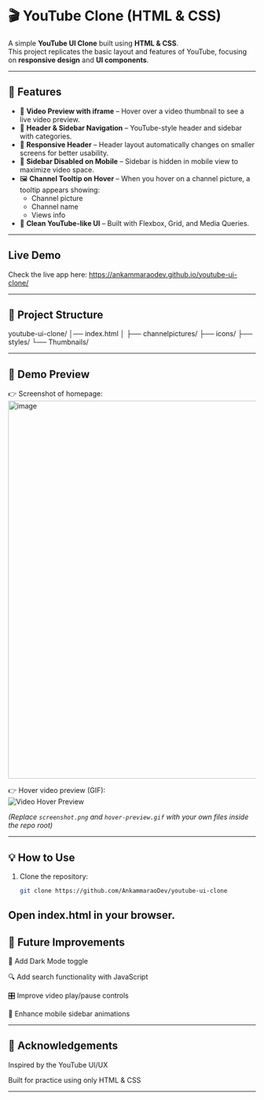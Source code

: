 # 🎬 YouTube Clone (HTML & CSS)

A simple **YouTube UI Clone** built using **HTML & CSS**.  
This project replicates the basic layout and features of YouTube, focusing on **responsive design** and **UI components**.

---

## 🚀 Features
- 🎥 **Video Preview with iframe** – Hover over a video thumbnail to see a live video preview.  
- 🧭 **Header & Sidebar Navigation** – YouTube-style header and sidebar with categories.  
- 📱 **Responsive Header** – Header layout automatically changes on smaller screens for better usability.  
- 🚫 **Sidebar Disabled on Mobile** – Sidebar is hidden in mobile view to maximize video space.  
- 🖼️ **Channel Tooltip on Hover** – When you hover on a channel picture, a tooltip appears showing:  
  - Channel picture 
  - Channel name  
  - Views info  
- 🎨 **Clean YouTube-like UI** – Built with Flexbox, Grid, and Media Queries.  

---
## Live Demo
Check the live app here: https://ankammaraodev.github.io/youtube-ui-clone/

---

## 📂 Project Structure
youtube-ui-clone/
│── index.html
│
├── channelpictures/
├── icons/
├── styles/
└── Thumbnails/


---

## 📸 Demo Preview

👉 Screenshot of homepage:  
<img width="1366" height="768" alt="image" src="https://github.com/user-attachments/assets/8d277eb3-6f80-4fa1-8cfb-7f47c082cd1f" />



👉 Hover video preview (GIF):  
![Video Hover Preview](./hover-preview.gif)  

*(Replace `screenshot.png` and `hover-preview.gif` with your own files inside the repo root)*  

---

## 💡 How to Use
1. Clone the repository:  
   ```bash
   git clone https://github.com/AnkammaraoDev/youtube-ui-clone


Open index.html in your browser.
---

## 📌  Future Improvements

🌙 Add Dark Mode toggle

🔍 Add search functionality with JavaScript

🎛️ Improve video play/pause controls

📱 Enhance mobile sidebar animations

---

## 🙌  Acknowledgements
Inspired by the YouTube UI/UX

Built for practice using only HTML & CSS

---

